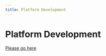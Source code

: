 ```yaml
---
title: Platform Development
---
```

<h1 class="sectionedit1" id="platform_development">Platform Development</h1>
<div class="level1">

<p>
<a href="/sdk/development.html" class="wikilink1" title="sdk:development">Please go here</a>
</p>

</div>
